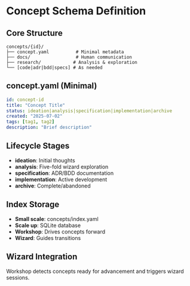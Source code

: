 # Concept Schema Definition

## Core Structure
```
concepts/{id}/
├── concept.yaml          # Minimal metadata
├── docs/                 # Human communication
├── research/            # Analysis & exploration
└── [code|adr|bdd|specs] # As needed
```

## concept.yaml (Minimal)
```yaml
id: concept-id
title: "Concept Title"
status: ideation|analysis|specification|implementation|archive
created: "2025-07-02"
tags: [tag1, tag2]
description: "Brief description"
```

## Lifecycle Stages
- **ideation**: Initial thoughts
- **analysis**: Five-fold wizard exploration
- **specification**: ADR/BDD documentation
- **implementation**: Active development
- **archive**: Complete/abandoned

## Index Storage
- **Small scale**: concepts/index.yaml
- **Scale up**: SQLite database
- **Workshop**: Drives concepts forward
- **Wizard**: Guides transitions

## Wizard Integration
Workshop detects concepts ready for advancement and triggers wizard sessions.